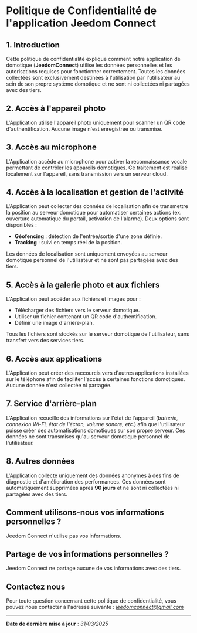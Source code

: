 # Politique de Confidentialité de l'application Jeedom Connect

## 1. Introduction

Cette politique de confidentialité explique comment notre application de domotique (**JeedomConnect**) utilise les données personnelles et les autorisations requises pour fonctionner correctement. Toutes les données collectées sont exclusivement destinées à l'utilisation par l'utilisateur au sein de son propre système domotique et ne sont ni collectées ni partagées avec des tiers.

## 2. Accès à l'appareil photo

L'Application utilise l'appareil photo uniquement pour scanner un QR code d'authentification. Aucune image n'est enregistrée ou transmise.

## 3. Accès au microphone

L'Application accède au microphone pour activer la reconnaissance vocale permettant de contrôler les appareils domotiques. Ce traitement est réalisé localement sur l'appareil, sans transmission vers un serveur cloud.

## 4. Accès à la localisation et gestion de l'activité

L'Application peut collecter des données de localisation afin de transmettre la position au serveur domotique pour automatiser certaines actions (ex. ouverture automatique du portail, activation de l'alarme). Deux options sont disponibles :

- **Géofencing** : détection de l'entrée/sortie d'une zone définie.
- **Tracking** : suivi en temps réel de la position.

Les données de localisation sont uniquement envoyées au serveur domotique personnel de l'utilisateur et ne sont pas partagées avec des tiers.

## 5. Accès à la galerie photo et aux fichiers

L'Application peut accéder aux fichiers et images pour :

- Télécharger des fichiers vers le serveur domotique.
- Utiliser un fichier contenant un QR code d'authentification.
- Définir une image d'arrière-plan.

Tous les fichiers sont stockés sur le serveur domotique de l'utilisateur, sans transfert vers des services tiers.

## 6. Accès aux applications

L'Application peut créer des raccourcis vers d'autres applications installées sur le téléphone afin de faciliter l'accès à certaines fonctions domotiques. Aucune donnée n'est collectée ni partagée.

## 7. Service d'arrière-plan

L'Application recueille des informations sur l'état de l'appareil (*batterie, connexion Wi-Fi, état de l'écran, volume sonore, etc.*) afin que l'utilisateur puisse créer des automatisations domotiques sur son propre serveur. Ces données ne sont transmises qu'au serveur domotique personnel de l'utilisateur.

## 8. Autres données

L'Application collecte uniquement des données anonymes à des fins de diagnostic et d'amélioration des performances. Ces données sont automatiquement supprimées après **90 jours** et ne sont ni collectées ni partagées avec des tiers.

## Comment utilisons-nous vos informations personnelles ?

Jeedom Connect n'utilise pas vos informations.

## Partage de vos informations personnelles ?

Jeedom Connect ne partage aucune de vos informations avec des tiers.

## Contactez nous

Pour toute question concernant cette politique de confidentialité, vous pouvez nous contacter à l'adresse suivante : *<jeedomconnect@gmail.com>*

---
**Date de dernière mise à jour** : *31/03/2025*
